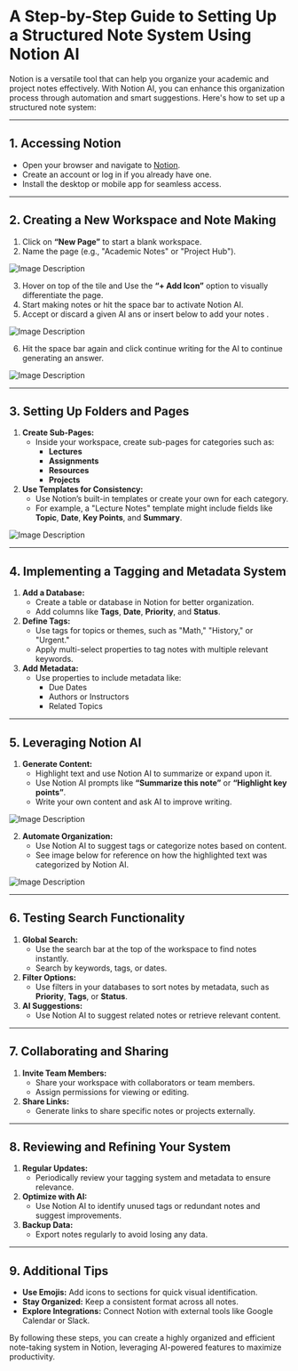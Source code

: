 # A Step-by-Step Guide to Setting Up a Structured Note System Using Notion AI

Notion is a versatile tool that can help you organize your academic and project notes effectively. With Notion AI, you can enhance this organization process through automation and smart suggestions. Here's how to set up a structured note system:

---

## **1. Accessing Notion**
- Open your browser and navigate to [Notion](https://www.notion.so/).
- Create an account or log in if you already have one.
- Install the desktop or mobile app for seamless access.

---

## **2. Creating a New Workspace and Note Making**
1. Click on **“New Page”** to start a blank workspace.
2. Name the page (e.g., "Academic Notes" or "Project Hub").

![Image Description](https://github.com/nikbearbrown/ENGR-0201-Organizing-Academic-Success-AI-for-Personalized-Learning/blob/main/ENGR_0201/Notion_1.jpg)

3. Hover on top of the tile and Use the **“+ Add Icon”** option to visually differentiate the page.
4. Start making notes or hit the space bar to activate Notion AI.
5. Accept or discard a given AI ans or insert below to add your notes .

![Image Description](https://github.com/nikbearbrown/ENGR-0201-Organizing-Academic-Success-AI-for-Personalized-Learning/blob/main/ENGR_0201/Notion_2.jpg)

6. Hit the space bar again and click continue writing for the AI to continue generating an answer.

![Image Description](https://github.com/nikbearbrown/ENGR-0201-Organizing-Academic-Success-AI-for-Personalized-Learning/blob/main/ENGR_0201/Notion_3.jpg)

---

## **3. Setting Up Folders and Pages**
1. **Create Sub-Pages:**
   - Inside your workspace, create sub-pages for categories such as:
     - **Lectures**
     - **Assignments**
     - **Resources**
     - **Projects**
2. **Use Templates for Consistency:**
   - Use Notion’s built-in templates or create your own for each category.
   - For example, a "Lecture Notes" template might include fields like **Topic**, **Date**, **Key Points**, and **Summary**.

![Image Description](https://github.com/nikbearbrown/ENGR-0201-Organizing-Academic-Success-AI-for-Personalized-Learning/blob/main/ENGR_0201/Notion_4.jpg)

---

## **4. Implementing a Tagging and Metadata System**
1. **Add a Database:**
   - Create a table or database in Notion for better organization.
   - Add columns like **Tags**, **Date**, **Priority**, and **Status**.
2. **Define Tags:**
   - Use tags for topics or themes, such as "Math," "History," or "Urgent."
   - Apply multi-select properties to tag notes with multiple relevant keywords.
3. **Add Metadata:**
   - Use properties to include metadata like:
     - Due Dates
     - Authors or Instructors
     - Related Topics

---

## **5. Leveraging Notion AI**
1. **Generate Content:**
   - Highlight text and use Notion AI to summarize or expand upon it.
   - Use Notion AI prompts like **“Summarize this note”** or **“Highlight key points”**.
   - Write your own content and ask AI to improve writing.

![Image Description](https://github.com/nikbearbrown/ENGR-0201-Organizing-Academic-Success-AI-for-Personalized-Learning/blob/main/ENGR_0201/Notion_5.jpg)

2. **Automate Organization:**
   - Use Notion AI to suggest tags or categorize notes based on content.
   - See image below for reference on how the highlighted text was categorized by Notion AI.

![Image Description](https://github.com/nikbearbrown/ENGR-0201-Organizing-Academic-Success-AI-for-Personalized-Learning/blob/main/ENGR_0201/Notion_6.jpg)

---

## **6. Testing Search Functionality**
1. **Global Search:**
   - Use the search bar at the top of the workspace to find notes instantly.
   - Search by keywords, tags, or dates.
2. **Filter Options:**
   - Use filters in your databases to sort notes by metadata, such as **Priority**, **Tags**, or **Status**.
3. **AI Suggestions:**
   - Use Notion AI to suggest related notes or retrieve relevant content.

---

## **7. Collaborating and Sharing**
1. **Invite Team Members:**
   - Share your workspace with collaborators or team members.
   - Assign permissions for viewing or editing.
2. **Share Links:**
   - Generate links to share specific notes or projects externally.

---

## **8. Reviewing and Refining Your System**
1. **Regular Updates:**
   - Periodically review your tagging system and metadata to ensure relevance.
2. **Optimize with AI:**
   - Use Notion AI to identify unused tags or redundant notes and suggest improvements.
3. **Backup Data:**
   - Export notes regularly to avoid losing any data.

---

## **9. Additional Tips**
- **Use Emojis:** Add icons to sections for quick visual identification.
- **Stay Organized:** Keep a consistent format across all notes.
- **Explore Integrations:** Connect Notion with external tools like Google Calendar or Slack.

By following these steps, you can create a highly organized and efficient note-taking system in Notion, leveraging AI-powered features to maximize productivity.
